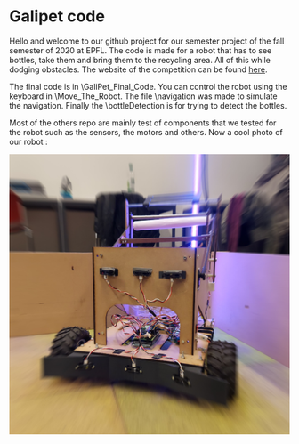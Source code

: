 # Galipet code

Hello and welcome to our github project for our semester project of the fall semester of 2020 at EPFL.
The code is made for a robot that has to see bottles, take them and bring them to the recycling area. All of this while dodging obstacles.
The website of the competition can be found  [here](https://robot-competition.epfl.ch/).

The final code is in \GaliPet_Final_Code. You can control the robot using the keyboard in \Move_The_Robot. The file \navigation was made to simulate the navigation. Finally the
\bottleDetection is for trying to detect the bottles.

Most of the others repo are mainly test of components that we tested for the robot such as the sensors, the motors and others. 
Now a cool photo of our robot :


![Screenshot](PhotoOfRobot.jpg)
